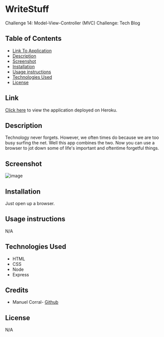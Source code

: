 # WriteStuff
Challenge 14: Model-View-Controller (MVC) Challenge: Tech Blog

## Table of Contents

* [Link To Application](#link)
* [Description](#description)
* [Screenshot](#screenshot)
* [Installation](#installation)
* [Usage instructions](#usage-instructions)
* [Technologies Used](#technologies-used)
* [License](#license)

## Link  

[Click here](https://cryptic-sierra-10290.herokuapp.com/) to view the application deployed on Heroku.

## Description  

Technology never forgets. However, we often times do because we are too busy surfing the net. Well this app combines the two. Now you can use a browser to jot down some of life's important and oftentime forgetful things. 

## Screenshot

![image](https://github.com/ecinematic/WriteStuff/assets/40043251/b6c3ce13-225d-46ad-999c-8974195f42cf)

## Installation

Just open up a browser.

## Usage instructions

N/A

## Technologies Used    

* HTML
* CSS
* Node
* Express

## Credits

* Manuel Corral- [Github](https://github.com/ecinematic) 

## License

N/A
